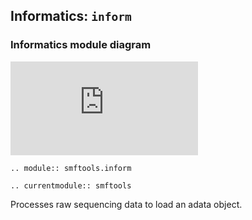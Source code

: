 ## Informatics: `inform`

### Informatics module diagram
![](https://github.com/jkmckenna/smftools/docs/source/_static/smftools_informatics_diagram.pdf)

```{eval-rst}
.. module:: smftools.inform
```

```{eval-rst}
.. currentmodule:: smftools
```

Processes raw sequencing data to load an adata object.
